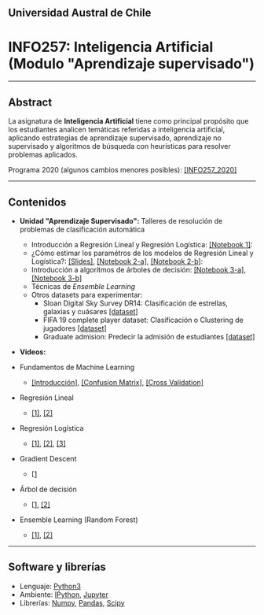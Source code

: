 ## Universidad Austral de Chile

# INFO257: Inteligencia Artificial (Modulo "Aprendizaje supervisado")


***
## Abstract

La asignatura de **Inteligencia Artificial** tiene como principal propósito que los estudiantes analicen temáticas referidas a inteligencia artificial, aplicando estrategias de aprendizaje supervisado, aprendizaje no supervisado y algoritmos de búsqueda con heurísticas para resolver problemas aplicados.

Programa 2020 (algunos cambios menores posibles): [[INFO257_2020]](https://docs.google.com/document/d/1WmBrKBHidSkeZbA5bcbVXY82DupDVFIcYOSaavHir6Y/edit?usp=sharing)


***
## Contenidos

- **Unidad "Aprendizaje Supervisado":** Talleres de resolución de problemas de clasificación automática
	- Introducción a Regresión Lineal y Regresión Logística: [[Notebook 1]](unidad1/Notebook_1.ipynb): 
	- ¿Cómo estimar los paramétros de los modelos de Regresión Lineal y Logística?: [[Slides]](https://docs.google.com/presentation/d/11O3ud6ywHuaro6OemhyeH07nuJtdc4ybMuTJicnMnm8/edit?usp=sharing), [[Notebook 2-a]](unidad1/Notebook_2_a.ipynb), [[Notebook 2-b]](unidad1/Notebook_2_b.ipynb): 
	- Introducción a algorítmos de árboles de decisión: [[Notebook 3-a]](unidad1/Notebook_3_a.ipynb), [[Notebook 3-b]](unidad1/Notebook_3_b.ipynb)
	- Técnicas de _Ensemble Learning_
	- Otros datasets para experimentar:
		- Sloan Digital Sky Survey DR14: Clasificación de estrellas, galaxias y cuásares [[dataset]](https://www.kaggle.com/lucidlenn/sloan-digital-sky-survey)
		- FIFA 19 complete player dataset: Clasificación o Clustering de jugadores [[dataset]](https://www.kaggle.com/karangadiya/fifa19)
		- Graduate admision: Predecir la admisión de estudiantes [[dataset]](https://www.kaggle.com/mohansacharya/graduate-admissions)

- **Videos:**
- Fundamentos de Machine Learning
	- [[Introducción]](https://www.youtube.com/watch?v=Gv9_4yMHFhI), [[Confusion Matrix]](https://www.youtube.com/watch?v=Kdsp6soqA7o), [[Cross Validation]](https://www.youtube.com/watch?v=fSytzGwwBVw)
- Regresión Lineal
	- [[1]](https://www.youtube.com/watch?v=nk2CQITm_eo), [[2]](https://www.youtube.com/watch?v=zITIFTsivN8)
- Regresión Logística
	- [[1]](https://www.youtube.com/watch?v=yIYKR4sgzI8), [[2]](https://www.youtube.com/watch?v=BfKanl1aSG0), [[3]](https://www.youtube.com/watch?v=xxFYro8QuXA)
- Gradient Descent
	- [[1](https://www.youtube.com/watch?v=sDv4f4s2SB8)
- Árbol de decisión
	- [[1](https://www.youtube.com/watch?v=7VeUPuFGJHk), [[2]](https://www.youtube.com/watch?v=wpNl-JwwplA)
- Ensemble Learning (Random Forest)
	- [[1]](https://www.youtube.com/watch?v=J4Wdy0Wc_xQ), [[2]](https://www.youtube.com/watch?v=nyxTdL_4Q-Q)
***
## Software y librerías

- Lenguaje: [Python3](https://docs.python.org/3/)
- Ambiente: [IPython](https://ipython.org), [Jupyter](https://jupyter.org/)
- Librerías: [Numpy](http://www.numpy.org/), [Pandas](https://pandas.pydata.org/), [Scipy](https://www.scipy.org/)

